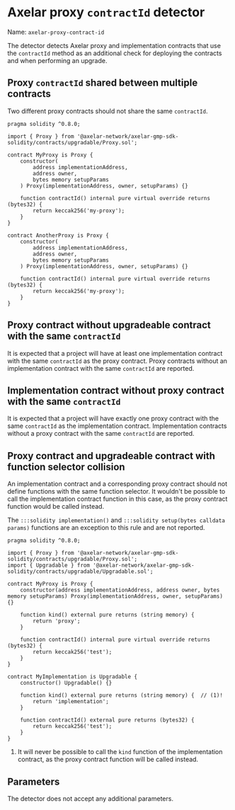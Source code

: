 # Axelar proxy `contractId` detector

Name: `axelar-proxy-contract-id`

The detector detects Axelar proxy and implementation contracts that use the `contractId` method as an additional check for deploying the contracts and when performing an upgrade.

## Proxy `contractId` shared between multiple contracts

Two different proxy contracts should not share the same `contractId`.

```solidity hl_lines="13 25" linenums="1"
pragma solidity ^0.8.0;

import { Proxy } from '@axelar-network/axelar-gmp-sdk-solidity/contracts/upgradable/Proxy.sol';

contract MyProxy is Proxy {
    constructor(
        address implementationAddress,
        address owner,
        bytes memory setupParams
    ) Proxy(implementationAddress, owner, setupParams) {}

    function contractId() internal pure virtual override returns (bytes32) {
        return keccak256('my-proxy');
    }
}

contract AnotherProxy is Proxy {
    constructor(
        address implementationAddress,
        address owner,
        bytes memory setupParams
    ) Proxy(implementationAddress, owner, setupParams) {}

    function contractId() internal pure virtual override returns (bytes32) {
        return keccak256('my-proxy');
    }
}
```

## Proxy contract without upgradeable contract with the same `contractId`

It is expected that a project will have at least one implementation contract with the same `contractId` as the proxy contract.
Proxy contracts without an implementation contract with the same `contractId` are reported.

## Implementation contract without proxy contract with the same `contractId`

It is expected that a project will have exactly one proxy contract with the same `contractId` as the implementation contract.
Implementation contracts without a proxy contract with the same `contractId` are reported.

## Proxy contract and upgradeable contract with function selector collision

An implementation contract and a corresponding proxy contract should not define functions with the same function selector.
It wouldn't be possible to call the implementation contract function in this case, as the proxy contract function would be called instead.

The `:::solidity implementation()` and `:::solidity setup(bytes calldata params)` functions are an exception to this rule and are not reported.

```solidity hl_lines="9-11 21-23" linenums="1"
pragma solidity ^0.8.0;

import { Proxy } from '@axelar-network/axelar-gmp-sdk-solidity/contracts/upgradable/Proxy.sol';
import { Upgradable } from '@axelar-network/axelar-gmp-sdk-solidity/contracts/upgradable/Upgradable.sol';

contract MyProxy is Proxy {
    constructor(address implementationAddress, address owner, bytes memory setupParams) Proxy(implementationAddress, owner, setupParams) {}

    function kind() external pure returns (string memory) {
        return 'proxy';
    }

    function contractId() internal pure virtual override returns (bytes32) {
        return keccak256('test');
    }
}

contract MyImplementation is Upgradable {
    constructor() Upgradable() {}

    function kind() external pure returns (string memory) {  // (1)!
        return 'implementation';
    }

    function contractId() external pure returns (bytes32) {
        return keccak256('test');
    }
}
```

1. It will never be possible to call the `kind` function of the implementation contract, as the proxy contract function will be called instead.

## Parameters

The detector does not accept any additional parameters.
